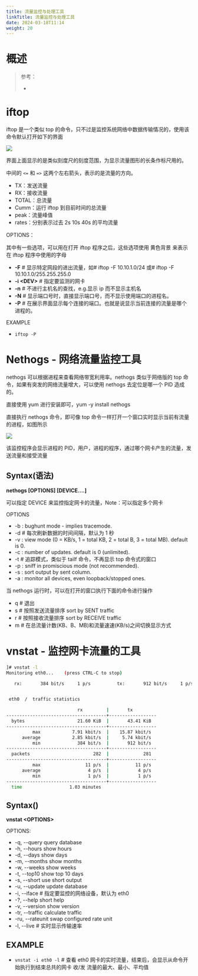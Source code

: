 ```yaml
---
title: 流量监控与处理工具
linkTitle: 流量监控与处理工具
date: 2024-03-18T11:14
weight: 20
---
```


# 概述

> 参考：
> 
> -


# iftop

iftop 是一个类似 top 的命令，只不过是监控系统网络中数据传输情况的，使用该命令默认打开如下的界面

![](https://notes-learning.oss-cn-beijing.aliyuncs.com/rg36ax/1616165049582-f8d34053-bca3-4e59-8077-83baefca9e4a.png)

界面上面显示的是类似刻度尺的刻度范围，为显示流量图形的长条作标尺用的。

中间的 `<=` 和 `=>` 这两个左右箭头，表示的是流量的方向。

- TX：发送流量
- RX：接收流量
- TOTAL：总流量
- Cumm：运行 iftop 到目前时间的总流量
- peak：流量峰值
- rates：分别表示过去 2s 10s 40s 的平均流量

OPTIONS：

其中有一些选项，可以用在打开 iftop 程序之后，这些选项使用 黄色背景 来表示在 iftop 程序中使用的字母

- **-F** # 显示特定网段的进出流量，如# iftop -F 10.10.1.0/24 或# iftop -F 10.10.1.0/255.255.255.0
- **-i \<DEV>** # 指定要监测的网卡
- **-n** # 不进行主机名的查找，e.g.显示 ip 而不显示主机名
- **-N** # 显示端口号时，直接显示端口号，而不显示使用端口的进程名。
- **-P** # 在展示界面显示每个连接的端口。也就是说显示当前连接的流量是哪个进程的。

EXAMPLE

- `iftop -P`

# Nethogs - 网络流量监控工具

nethogs 可以根据进程来查看网络带宽利用率。nethogs 类似于网络版的 top 命令，如果有突发的网络流量增大，可以使用 nethogs 去定位是哪一个 PID 造成的。

直接使用 yum 进行安装即可，yum -y install nethogs

直接执行 nethogs 命令，即可像 top 命令一样打开一个窗口实时显示当前有流量的进程，如图所示

![](https://notes-learning.oss-cn-beijing.aliyuncs.com/rg36ax/1616165049610-12cf9dda-f16c-420d-8a75-a156882f4e25.png)

该监控程序会显示进程的 PID，用户，进程的程序，通过哪个网卡产生的流量，发送流量和接受流量

## Syntax(语法)

**nethogs \[OPTIONS] \[DEVICE....]**

可以指定 DEVICE 来监控指定网卡的流量，Note：可以指定多个网卡

OPTIONS

- -b : bughunt mode - implies tracemode.
- -d # 每次刷新数据的时间间隔，默认为 1 秒
- -v : view mode (0 = KB/s, 1 = total KB, 2 = total B, 3 = total MB). default is 0.
- -c : number of updates. default is 0 (unlimited).
- -t # 追踪模式，类似于 tailf 命令，不再显示 top 命令式的窗口
- -p : sniff in promiscious mode (not recommended).
- -s : sort output by sent column.
- -a : monitor all devices, even loopback/stopped ones.

当 nethogs 运行时，可以在打开的窗口执行下面的命令进行操作

- q # 退出
- s # 按照发送流量排序 sort by SENT traffic
- r # 按照接收流量排序 sort by RECEIVE traffic
- m # 在总流量计数(KB、B、MB)和流量速速(KB/s)之间切换显示方式

# vnstat - 监控网卡流量的工具

```bash
]# vnstat -l
Monitoring eth0...    (press CTRL-C to stop)

   rx:       384 bit/s     1 p/s          tx:       912 bit/s     1 p/s^C


 eth0  /  traffic statistics

                           rx         |       tx
--------------------------------------+------------------
  bytes                    21.60 KiB  |       43.41 KiB
--------------------------------------+------------------
          max            7.91 kbit/s  |    15.87 kbit/s
      average            2.85 kbit/s  |     5.74 kbit/s
          min              384 bit/s  |       912 bit/s
--------------------------------------+------------------
  packets                        282  |             281
--------------------------------------+------------------
          max                 11 p/s  |          11 p/s
      average                  4 p/s  |           4 p/s
          min                  1 p/s  |           1 p/s
--------------------------------------+------------------
  time                  1.03 minutes
```

## Syntax()

**vnstat \<OPTIONS>**

OPTIONS:

- -q, --query query database
- -h, --hours show hours
- -d, --days show days
- -m, --months show months
- -w, --weeks show weeks
- -t, --top10 show top 10 days
- -s, --short use short output
- -u, --update update database
- -i, --iface # 指定要监控的网络设备，默认为 eth0
- -?, --help short help
- -v, --version show version
- -tr, --traffic calculate traffic
- -ru, --rateunit swap configured rate unit
- -l, --live # 实时显示传输速率

## EXAMPLE

- `vnstat -i eth0 -l` # 查看 eth0 网卡的实时流量，结束后，会显示从命令开始执行到结束总共的网卡 收/发 流量的最大、最小、平均值
